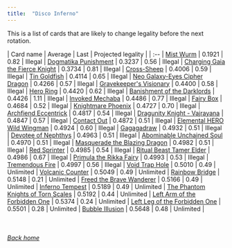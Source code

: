 ```yaml
---
title:  "Disco Inferno"
---
```


This is a list of cards that are likely to change legality before the next rotation.

| Card name | Average | Last | Projected legality |
| :-- |
[Mist Wurm](https://db.ygoprodeck.com/card/?search=Mist%20Wurm) | 0.1921 | 0.82 | Illegal |
[Dogmatika Punishment](https://db.ygoprodeck.com/card/?search=Dogmatika%20Punishment) | 0.3237 | 0.56 | Illegal |
[Charging Gaia the Fierce Knight](https://db.ygoprodeck.com/card/?search=Charging%20Gaia%20the%20Fierce%20Knight) | 0.3734 | 0.81 | Illegal |
[Cross-Sheep](https://db.ygoprodeck.com/card/?search=Cross-Sheep) | 0.4006 | 0.59 | Illegal |
[Tin Goldfish](https://db.ygoprodeck.com/card/?search=Tin%20Goldfish) | 0.4114 | 0.65 | Illegal |
[Neo Galaxy-Eyes Cipher Dragon](https://db.ygoprodeck.com/card/?search=Neo%20Galaxy-Eyes%20Cipher%20Dragon) | 0.4266 | 0.57 | Illegal |
[Gravekeeper's Visionary](https://db.ygoprodeck.com/card/?search=Gravekeeper's%20Visionary) | 0.4400 | 0.58 | Illegal |
[Hero Ring](https://db.ygoprodeck.com/card/?search=Hero%20Ring) | 0.4420 | 0.62 | Illegal |
[Banishment of the Darklords](https://db.ygoprodeck.com/card/?search=Banishment%20of%20the%20Darklords) | 0.4426 | 1.11 | Illegal |
[Invoked Mechaba](https://db.ygoprodeck.com/card/?search=Invoked%20Mechaba) | 0.4486 | 0.77 | Illegal |
[Fairy Box](https://db.ygoprodeck.com/card/?search=Fairy%20Box) | 0.4684 | 0.52 | Illegal |
[Knightmare Phoenix](https://db.ygoprodeck.com/card/?search=Knightmare%20Phoenix) | 0.4727 | 0.70 | Illegal |
[Archfiend Eccentrick](https://db.ygoprodeck.com/card/?search=Archfiend%20Eccentrick) | 0.4817 | 0.54 | Illegal |
[Dragunity Knight - Vajrayana](https://db.ygoprodeck.com/card/?search=Dragunity%20Knight%20-%20Vajrayana) | 0.4847 | 0.57 | Illegal |
[Contact Out](https://db.ygoprodeck.com/card/?search=Contact%20Out) | 0.4872 | 0.51 | Illegal |
[Elemental HERO Wild Wingman](https://db.ygoprodeck.com/card/?search=Elemental%20HERO%20Wild%20Wingman) | 0.4924 | 0.60 | Illegal |
[Gagagadraw](https://db.ygoprodeck.com/card/?search=Gagagadraw) | 0.4932 | 0.51 | Illegal |
[Devotee of Nephthys](https://db.ygoprodeck.com/card/?search=Devotee%20of%20Nephthys) | 0.4963 | 0.51 | Illegal |
[Abominable Unchained Soul](https://db.ygoprodeck.com/card/?search=Abominable%20Unchained%20Soul) | 0.4970 | 0.51 | Illegal |
[Masquerade the Blazing Dragon](https://db.ygoprodeck.com/card/?search=Masquerade%20the%20Blazing%20Dragon) | 0.4982 | 0.51 | Illegal |
[Red Sprinter](https://db.ygoprodeck.com/card/?search=Red%20Sprinter) | 0.4985 | 0.54 | Illegal |
[Ritual Beast Tamer Elder](https://db.ygoprodeck.com/card/?search=Ritual%20Beast%20Tamer%20Elder) | 0.4986 | 0.67 | Illegal |
[Primula the Rikka Fairy](https://db.ygoprodeck.com/card/?search=Primula%20the%20Rikka%20Fairy) | 0.4993 | 0.53 | Illegal |
[Tremendous Fire](https://db.ygoprodeck.com/card/?search=Tremendous%20Fire) | 0.4997 | 0.56 | Illegal |
[Void Trap Hole](https://db.ygoprodeck.com/card/?search=Void%20Trap%20Hole) | 0.5010 | 0.49 | Unlimited |
[Volcanic Counter](https://db.ygoprodeck.com/card/?search=Volcanic%20Counter) | 0.5049 | 0.49 | Unlimited |
[Rainbow Bridge](https://db.ygoprodeck.com/card/?search=Rainbow%20Bridge) | 0.5148 | 0.21 | Unlimited |
[Freed the Brave Wanderer](https://db.ygoprodeck.com/card/?search=Freed%20the%20Brave%20Wanderer) | 0.5166 | 0.49 | Unlimited |
[Inferno Tempest](https://db.ygoprodeck.com/card/?search=Inferno%20Tempest) | 0.5189 | 0.49 | Unlimited |
[The Phantom Knights of Torn Scales](https://db.ygoprodeck.com/card/?search=The%20Phantom%20Knights%20of%20Torn%20Scales) | 0.5192 | 0.44 | Unlimited |
[Left Arm of the Forbidden One](https://db.ygoprodeck.com/card/?search=Left%20Arm%20of%20the%20Forbidden%20One) | 0.5374 | 0.24 | Unlimited |
[Left Leg of the Forbidden One](https://db.ygoprodeck.com/card/?search=Left%20Leg%20of%20the%20Forbidden%20One) | 0.5501 | 0.28 | Unlimited |
[Bubble Illusion](https://db.ygoprodeck.com/card/?search=Bubble%20Illusion) | 0.5648 | 0.48 | Unlimited |

<br>

###### [Back home](index)